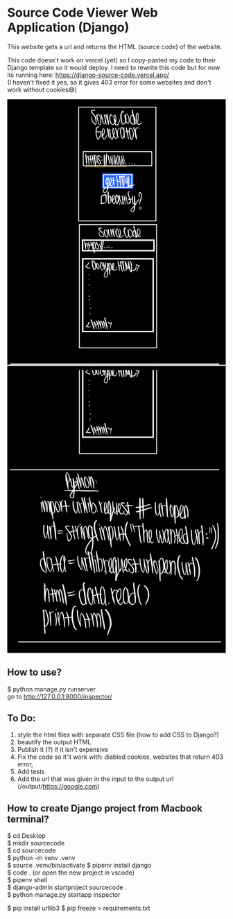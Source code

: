 # Source Code Viewer Web Application (Django)  
This website gets a url and returns the HTML (source code) of the website.   

This code doesn't work on vercel (yet) so I copy-pasted my code to their Django template so it would deploy. I need to rewrite this code but for now its running here:  https://django-source-code.vercel.app/  
(I haven't fixed it yes, so it gives 403 error for some websites and don't work without cookies😅)  

![notes](notes1.jpg)  
![notes](notes2.jpg)  

## How to use?
$ python manage.py runserver   
go to http://127.0.0.1:8000/inspector/  

## To Do:
1. style the html files with separate CSS file (how to add CSS to Django?)
2. beautify the output HTML 
3. Publish it (?) if it isn't expensive
4. Fix the code so it'll work with: diabled cookies, websites that return 403 error,
5. Add tests
6. Add the url that was given in the input to the output url (/output/https://google.com) 

## How to create Django project from Macbook terminal?
$ cd Desktop  
$ mkdir sourcecode  
$ cd sourcecode  
$ python -m venv .venv  
$ source .venv/bin/activate 
$ pipenv install django  
$ code . (or open the new project in vscode)  
$ pipenv shell  
$ django-admin startproject sourcecode .  
$ python manage.py startapp inspector    

$ pip install urllib3
$ pip freeze > requirements.txt  

<!-- 
## From https://github.com/codesandbox/codesandbox-template-django:
$ python -m venv .venv  
$ source .venv/bin/activate  

(.venv) $ pip install -r requirements.txt  
(.venv) $ python manage.py migrate  
(.venv) $ python manage.py createsuperuser  
(.venv) $ python manage.py runserver  
Load the site at http://127.0.0.1:8000  

$ pipenv install  
$ pipenv shell  
(.venv) $ python manage.py migrate  
(.venv) $ python manage.py createsuperuser  
(.venv) $ python manage.py runserver  
Load the site at http://127.0.0.1:8000   

$ python -m venv .venv  
$ pip install django  
$ pip install urllib3  

https://codinggear.blog/how-to-upload-django-project-to-github/?expand_article=1  
-->
